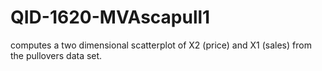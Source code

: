 # QID-1620-MVAscapull1
computes a two dimensional scatterplot of X2 (price) and X1 (sales) from the pullovers data set.
